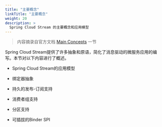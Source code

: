 ```yaml
---
title: "主要概念"
linkTitle: "主要概念"
weight: 20
description: >
  Spring Cloud Stream 的主要概念和应用模型
---
```


> 内容摘录自官方文档 [Main Concepts](https://docs.spring.io/spring-cloud-stream/docs/current/reference/html/spring-cloud-stream.html#_main_concepts) 一节

Spring Cloud Stream提供了许多抽象和原语，简化了消息驱动的微服务应用的编写。本节对以下内容进行了概述。

- Spring Cloud Stream的应用模型

- 绑定器抽象

- 持久的发布-订阅支持

- 消费者组支持

- 分区支持

- 可插拔的Binder SPI